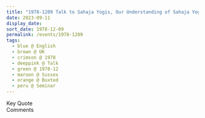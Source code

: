 ```yaml
---
title: "1978-1209 Talk to Sahaja Yogis, Our Understanding of Sahaja Yoga, Seminar, Day 1, St. Mary's House, Uckfield Park, Buxted, Sussex, UK"
date: 2023-09-11
display_date: 
sort_date: 1978-12-09
permalink: /events/1978-1209
tags:
  - blue @ English
  - brown @ UK
  - crimson @ 1978
  - deeppink @ Talk
  - green @ 1978-12
  - maroon @ Sussex
  - orange @ Buxted
  - peru @ Seminar
---
```


<wave-list>
  <list-title color="green" width="75">Key Quote</list-title>
  <list-item color="BlanchedAlmond"  width="200"></list-item>
  <list-item color="Lavender"></list-item>
  <list-item color="BlanchedAlmond"></list-item>
</wave-list>

<br>

<wave-list>
  <list-title color="green" width="75">Comments</list-title>
  <list-item color="BlanchedAlmond"  width="200"></list-item>
  <list-item color="Lavender"></list-item>
  <list-item color="BlanchedAlmond"></list-item>
</wave-list>